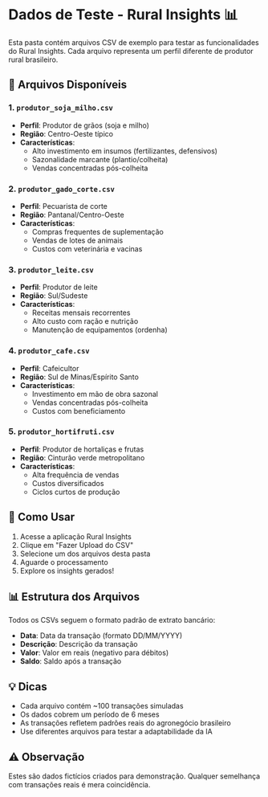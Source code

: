 # Dados de Teste - Rural Insights 📊

Esta pasta contém arquivos CSV de exemplo para testar as funcionalidades do Rural Insights. Cada arquivo representa um perfil diferente de produtor rural brasileiro.

## 📁 Arquivos Disponíveis

### 1. `produtor_soja_milho.csv`
- **Perfil**: Produtor de grãos (soja e milho)
- **Região**: Centro-Oeste típico
- **Características**: 
  - Alto investimento em insumos (fertilizantes, defensivos)
  - Sazonalidade marcante (plantio/colheita)
  - Vendas concentradas pós-colheita

### 2. `produtor_gado_corte.csv`
- **Perfil**: Pecuarista de corte
- **Região**: Pantanal/Centro-Oeste
- **Características**:
  - Compras frequentes de suplementação
  - Vendas de lotes de animais
  - Custos com veterinária e vacinas

### 3. `produtor_leite.csv`
- **Perfil**: Produtor de leite
- **Região**: Sul/Sudeste
- **Características**:
  - Receitas mensais recorrentes
  - Alto custo com ração e nutrição
  - Manutenção de equipamentos (ordenha)

### 4. `produtor_cafe.csv`
- **Perfil**: Cafeicultor
- **Região**: Sul de Minas/Espírito Santo
- **Características**:
  - Investimento em mão de obra sazonal
  - Vendas concentradas pós-colheita
  - Custos com beneficiamento

### 5. `produtor_hortifruti.csv`
- **Perfil**: Produtor de hortaliças e frutas
- **Região**: Cinturão verde metropolitano
- **Características**:
  - Alta frequência de vendas
  - Custos diversificados
  - Ciclos curtos de produção

## 🔧 Como Usar

1. Acesse a aplicação Rural Insights
2. Clique em "Fazer Upload do CSV"
3. Selecione um dos arquivos desta pasta
4. Aguarde o processamento
5. Explore os insights gerados!

## 📊 Estrutura dos Arquivos

Todos os CSVs seguem o formato padrão de extrato bancário:
- **Data**: Data da transação (formato DD/MM/YYYY)
- **Descrição**: Descrição da transação
- **Valor**: Valor em reais (negativo para débitos)
- **Saldo**: Saldo após a transação

## 💡 Dicas

- Cada arquivo contém ~100 transações simuladas
- Os dados cobrem um período de 6 meses
- As transações refletem padrões reais do agronegócio brasileiro
- Use diferentes arquivos para testar a adaptabilidade da IA

## ⚠️ Observação

Estes são dados fictícios criados para demonstração. Qualquer semelhança com transações reais é mera coincidência.